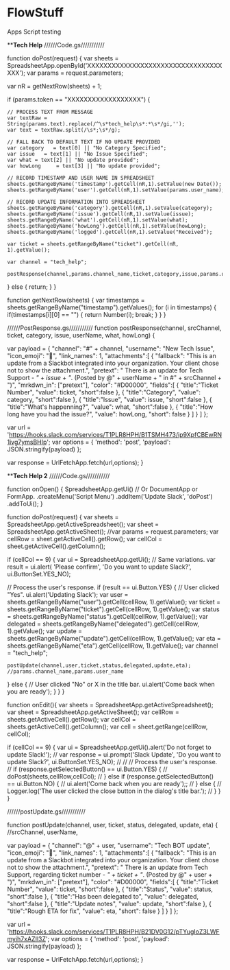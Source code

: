 # FlowStuff
Apps Script testing

**************************Tech Help************************
//////Code.gs///////////

function doPost(request) {
  var sheets = SpreadsheetApp.openById('XXXXXXXXXXXXXXXXXXXXXXXXXXXXXXXXXXXX');
  var params = request.parameters;

  var nR = getNextRow(sheets) + 1;

  if (params.token == "XXXXXXXXXXXXXXXXXX") {

    // PROCESS TEXT FROM MESSAGE
    var textRaw = String(params.text).replace(/^\s*tech_help\s*:*\s*/gi,'');
    var text = textRaw.split(/\s*;\s*/g);

    // FALL BACK TO DEFAULT TEXT IF NO UPDATE PROVIDED
    var category   = text[0] || "No Category Specified";
    var issue   = text[1] || "No Issue Specified";
    var what = text[2] || "No update provided";
    var howLong     = text[3] || "No update provided";

    // RECORD TIMESTAMP AND USER NAME IN SPREADSHEET
    sheets.getRangeByName('timestamp').getCell(nR,1).setValue(new Date());
    sheets.getRangeByName('user').getCell(nR,1).setValue(params.user_name);

    // RECORD UPDATE INFORMATION INTO SPREADSHEET
    sheets.getRangeByName('category').getCell(nR,1).setValue(category);
    sheets.getRangeByName('issue').getCell(nR,1).setValue(issue);
    sheets.getRangeByName('what').getCell(nR,1).setValue(what);
    sheets.getRangeByName('howLong').getCell(nR,1).setValue(howLong);
    sheets.getRangeByName('logged').getCell(nR,1).setValue("Received");
    
    var ticket = sheets.getRangeByName("ticket").getCell(nR, 1).getValue();

    var channel = "tech_help";

    postResponse(channel,params.channel_name,ticket,category,issue,params.user_name,what,howLong);


  } else {
    return;
  }
}

function getNextRow(sheets) {
  var timestamps = sheets.getRangeByName("timestamp").getValues();
  for (i in timestamps) {
    if(timestamps[i][0] == "") {
      return Number(i);
      break;
    }
  }
}


//////PostResponse.gs///////////
function postResponse(channel, srcChannel, ticket, category, issue, userName, what, howLong) {

  var payload = {
    "channel": "#" + channel,
    "username": "New Tech Issue",
    "icon_emoji": ":space_invader:",
    "link_names": 1,
    "attachments":[
       {
          "fallback": "This is an update from a Slackbot integrated into your organization. Your client chose not to show the attachment.",
          "pretext": " There is an update for Tech Support - *" + issue + "*. (Posted by @" + userName + " in #" + srcChannel + ")",
          "mrkdwn_in": ["pretext"],
          "color": "#D00000",
          "fields":[
             {
                "title":"Ticket Number",
                "value": ticket,
                "short":false
             },
             {
                "title":"Category",
                "value": category,
                "short":false
             },
             {
                "title":"Issue",
                "value": issue,
                "short":false
             },
             {
                "title":"What's happenning?",
                "value": what,
                "short":false
             },
             {
                "title":"How long have you had the issue?",
                "value": howLong,
                "short": false
             }
          ]
       }
    ]
  };

  var url = 'https://hooks.slack.com/services/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';
  var options = {
    'method': 'post',
    'payload': JSON.stringify(payload)
  };

  var response = UrlFetchApp.fetch(url,options);
}


**************************Tech Help 2************************
//////Code.gs///////////

function onOpen() {
  SpreadsheetApp.getUi() // Or DocumentApp or FormApp.
      .createMenu('Script Menu')
      .addItem('Update Slack', 'doPost')
      .addToUi();
}

function doPost(request) {
  var sheets = SpreadsheetApp.getActiveSpreadsheet();
  var sheet = SpreadsheetApp.getActiveSheet();
  //var params = request.parameters;
  var cellRow = sheet.getActiveCell().getRow();
  var cellCol = sheet.getActiveCell().getColumn();
  
  if (cellCol == 9) {
  var ui = SpreadsheetApp.getUi(); // Same variations.
  var result = ui.alert(
     'Please confirm',
     'Do you want to update Slack?',
      ui.ButtonSet.YES_NO);

  // Process the user's response.
  if (result == ui.Button.YES) {
    // User clicked "Yes".
    ui.alert('Updating Slack');
    var user = sheets.getRangeByName("user").getCell(cellRow, 1).getValue();
    var ticket = sheets.getRangeByName("ticket").getCell(cellRow, 1).getValue();
    var status = sheets.getRangeByName("status").getCell(cellRow, 1).getValue();
    var delegated = sheets.getRangeByName("delegated").getCell(cellRow, 1).getValue();
    var update = sheets.getRangeByName("update").getCell(cellRow, 1).getValue();
    var eta = sheets.getRangeByName("eta").getCell(cellRow, 1).getValue();
    var channel = "tech_help";

    postUpdate(channel,user,ticket,status,delegated,update,eta); //params.channel_name,params.user_name
    
  } else {
    // User clicked "No" or X in the title bar.
    ui.alert('Come back when you are ready');
  }
  }
}

function onEdit(){
  var sheets = SpreadsheetApp.getActiveSpreadsheet();
  var sheet = SpreadsheetApp.getActiveSheet();
  var cellRow = sheets.getActiveCell().getRow();
  var cellCol = sheets.getActiveCell().getColumn();
  var cell = sheet.getRange(cellRow, cellCol);
  
  if (cellCol == 9) {
    var ui = SpreadsheetApp.getUi().alert('Do not forget to update Slack!');
//    var response = ui.prompt('Slack Update', 'Do you want to update Slack?', ui.ButtonSet.YES_NO);
//
// // Process the user's response.
//    if (response.getSelectedButton() == ui.Button.YES) {
//      doPost(sheets,cellRow,cellCol);
//    } else if (response.getSelectedButton() == ui.Button.NO) {
//      ui.alert('Come back when you are ready');;
//    } else {
//      Logger.log('The user clicked the close button in the dialog\'s title bar.');
//    }
  }   
}


//////postUpdate.gs///////////

function postUpdate(channel, user, ticket, status, delegated, update, eta) { //srcChannel, userName, 

  var payload = {
    "channel": "@" + user,
    "username": "Tech BOT update",
    "icon_emoji": ":space_invader:",
    "link_names": 1,
    "attachments":[
       {
          "fallback": "This is an update from a Slackbot integrated into your organization. Your client chose not to show the attachment.",
          "pretext": " There is an update from Tech Support, regarding ticket number - *" + ticket + "*. (Posted by @" + user + ")",
          "mrkdwn_in": ["pretext"],
          "color": "#D00000",
          "fields":[
             {
                "title":"Ticket Number",
                "value": ticket,
                "short":false
             },
             {
                "title":"Status",
                "value": status,
                "short":false
             },
             {
                "title":"Has been delegated to",
                "value": delegated,
                "short":false
             },
             {
                "title":"Update notes",
                "value": update,
                "short":false
             },
             {
                "title":"Rough ETA for fix",
                "value": eta,
                "short": false
             }
          ]
       }
    ]
  };

  var url = 'https://hooks.slack.com/services/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';
  var options = {
    'method': 'post',
    'payload': JSON.stringify(payload)
  };

  var response = UrlFetchApp.fetch(url,options);
}
